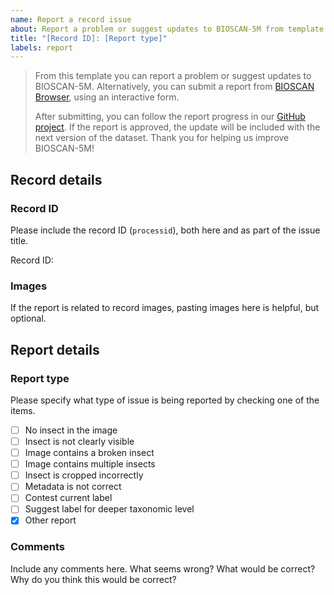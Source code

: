 ```yaml
---
name: Report a record issue
about: Report a problem or suggest updates to BIOSCAN-5M from template
title: "[Record ID]: [Report type]"
labels: report
---
```


> From this template you can report a problem or suggest updates to BIOSCAN-5M. Alternatively, you can submit a report from [BIOSCAN Browser](https://bioscan-browser.netlify.app/report), using an interactive form.
>
> After submitting, you can follow the report progress in our [GitHub project](https://github.com/orgs/bioscan-ml/projects/2). If the report is approved, the update will be included with the next version of the dataset. Thank you for helping us improve BIOSCAN-5M!

## Record details

### Record ID

Please include the record ID (`processid`), both here and as part of the issue title.

Record ID:

### Images

If the report is related to record images, pasting images here is helpful, but optional.

## Report details

### Report type

Please specify what type of issue is being reported by checking one of the items.

- [ ] No insect in the image
- [ ] Insect is not clearly visible
- [ ] Image contains a broken insect
- [ ] Image contains multiple insects
- [ ] Insect is cropped incorrectly
- [ ] Metadata is not correct
- [ ] Contest current label
- [ ] Suggest label for deeper taxonomic level
- [x] Other report

### Comments

Include any comments here. What seems wrong? What would be correct? Why do you think this would be correct?
